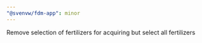 ```yaml
---
"@svenvw/fdm-app": minor
---
```


Remove selection of fertilizers for acquiring but select all fertilizers
